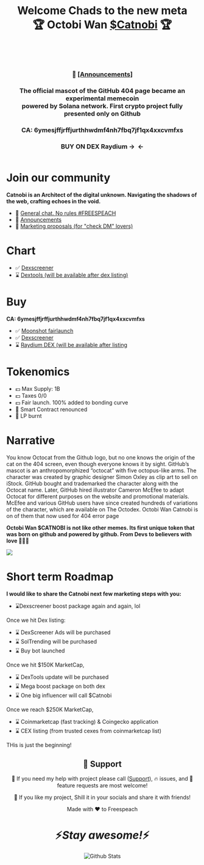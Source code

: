 <h1 align="center">Welcome Chads to the new meta <br/>
🏆 Octobi Wan <a href="https://dexscreener.com/solana/6ymesjffjrffjurthhwdmf4nh7fbq7jf1qx4xxcvmfxs" target=_blank>$Catnobi</a> 🏆
<h3 align="center"> <a href="https://dexscreener.com/solana/6ymesjffjrffjurthhwdmf4nh7fbq7jf1qx4xxcvmfxs" target=_blank><img align="center" src="https://raw.githubusercontent.com/octobiwancoin/octobiwancoin/main/moonshot.png" alt=""></a> </h3>
<h3 align="center"> <a href="https://dexscreener.com/solana/6ymesjffjrffjurthhwdmf4nh7fbq7jf1qx4xxcvmfxs" target=_blank><img align="center" src="https://raw.githubusercontent.com/octobiwancoin/octobiwancoin/main/dexscr.png" alt=""></a> </h3>
<h3 align="center"> <a href="https://www.dextools.io/app/en/solana/pair-explorer/8XqPJwAwj8uEwQ8XryTQ2zGk8QKAxQkX4G8wTwahnKpJ?t=1726142531637s" target=_blank><img align="center" src="https://raw.githubusercontent.com/octobiwancoin/octobiwancoin/main/dextools.png" alt=""></a> </h3>
<h3 align="center">🌱 <a href="https://github.com/octobiwancoin/octobiwancoin/issues/2">[Announcements]</a></h3>
<h3 align="center">The official mascot of the GitHub 404 page became an experimental memecoin <br/>powered by Solana network. First crypto project fully presented only on Github</h3>
<h3 align="center"> CA: 6ymesjffjrffjurthhwdmf4nh7fbq7jf1qx4xxcvmfxs</h3>
<h3 align="center"> BUY ON DEX Raydium -> <a href="https://raydium.io/swap/?inputMint=sol&outputMint=6YMesJfFJRFfJurthhwdmf4nh7Fbq7JF1qX4XxcvmFxS" target=_blank><img align="center" src="https://raw.githubusercontent.com/octobiwancoin/octobiwancoin/main/rady.png" alt=""></a>  <-</h3>

<img align="center" src="https://raw.githubusercontent.com/octobiwancoin/octobiwancoin/main/bannercatnobi2.png" alt="">

# Join our community
**Catnobi is an Architect of the digital unknown. Navigating the shadows of the web, crafting echoes in the void. <br/>**

- 🔭 [General chat. No rules #FREESPEACH](https://github.com/octobiwancoin/octobiwancoin/issues/1)
- 🌱 [Announcements](https://github.com/octobiwancoin/octobiwancoin/issues/2)
- 🚀 [Marketing proposals (for "check DM" lovers)](https://github.com/octobiwancoin/octobiwancoin/issues/3)

# Chart

- ✅ [Dexscreener](https://dexscreener.com/solana/6ymesjffjrffjurthhwdmf4nh7fbq7jf1qx4xxcvmfxs)
- ⌛️ [Dextools (will be available after dex listing)]()

# Buy
**CA: 6ymesjffjrffjurthhwdmf4nh7fbq7jf1qx4xxcvmfxs<br/>**

- ✅ [Moonshot fairlaunch](https://dexscreener.com/solana/6ymesjffjrffjurthhwdmf4nh7fbq7jf1qx4xxcvmfxs)
- ✅ [Dexscreener](https://dexscreener.com/solana/6ymesjffjrffjurthhwdmf4nh7fbq7jf1qx4xxcvmfxs)
- ⌛️ [Raydium DEX (will be available after listing]()

# Tokenomics

- 💵 Max Supply: 1B
- 💵 Taxes 0/0
- 💵 Fair launch. 100% added to bonding curve
- 🏦 Smart Contract renounced
- 🏦 LP burnt

# Narrative
You know Octocat from the Github logo, but no one knows the origin of the cat on the 404 screen, even though everyone knows it by sight. GitHub’s mascot is an anthropomorphized “octocat” with five octopus-like arms. The character was created by graphic designer Simon Oxley as clip art to sell on iStock. GitHub bought and trademarked the character along with the Octocat name. Later, GitHub hired illustrator Cameron McEfee to adapt Octocat for different purposes on the website and promotional materials. McEfee and various GitHub users have since created hundreds of variations of the character, which are available on The Octodex. Octobi Wan Catnobi is on of them that now used for 404 error page

**Octobi Wan $CATNOBI is not like other memes. Its first unique token that was born on github and powered by github. From Devs to believers with love 🩵💙💜**

<img src="https://raw.githubusercontent.com/octobiwancoin/octobiwancoin/main/meme1.png">

# Short term Roadmap
**I would like to share the Catnobi next few marketing steps with you: <br/>**

- ⌛️Dexscreener boost package again and again, lol

Once we hit Dex listing: 
- ⌛️ DexScreener Ads will be purchased
- ⌛️ SolTrending will be purchased
- ⌛️ Buy bot launched 
 
Once we hit $150K MarketCap, 
- ⌛️ DexTools update will be purchased
- ⌛️ Mega boost package on both dex
- ⌛️ One big influencer will call $Catnobi 
 
Once we reach $250K MarketCap, 
- ⌛️ Coinmarketcap (fast tracking) & Coingecko application
- ⌛️ CEX listing (from trusted cexes from coinmarketcap list)

THis is just the beginning!


<h2 align="center">🤝 Support</h2>

<p align="center">🎀 If you need my help with project please call (<a href="https://github.com/octobiwancoin/octobiwancoin/issues/4" title="GitHub flow">Support</a>), 🔥 issues, and 🥮 feature requests are most welcome!</p>

<p align="center">💙 If you like my project, Shill it in your socials and share it with friends!</p>
</p>
<p align="center">Made with ❤️ to Freespeach</p>

<h1 align='center'>⚡️<i>Stay awesome!</i>⚡️</h1>

<p align="center">
        <img src="https://raw.githubusercontent.com/mayhemantt/mayhemantt/Update/svg/Bottom.svg" alt="Github Stats" />
</p>
